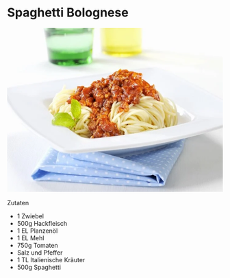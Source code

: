 # Spaghetti Bolognese

![Spaghetti Bolognese](./stockfood-00322906.jpg)

Zutaten
 - 1 Zwiebel
 - 500g Hackfleisch
 - 1 EL Planzenöl
 - 1 EL Mehl
 - 750g Tomaten
 - Salz und Pfeffer
 - 1 TL Italienische Kräuter
 - 500g Spaghetti
